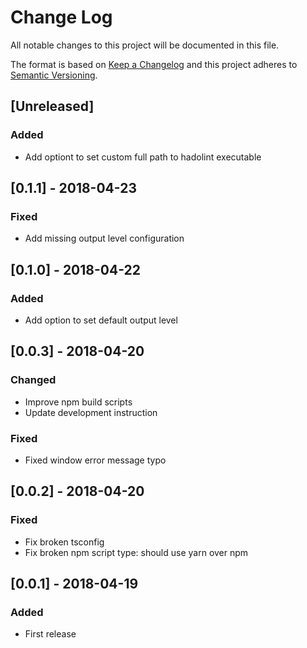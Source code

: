 # Change Log
All notable changes to this project will be documented in this file.

The format is based on [Keep a Changelog](http://keepachangelog.com/)
and this project adheres to [Semantic Versioning](http://semver.org/).

## [Unreleased]
### Added
- Add optiont to set custom full path to hadolint executable

## [0.1.1] - 2018-04-23
### Fixed
- Add missing output level configuration

## [0.1.0] - 2018-04-22
### Added
- Add option to set default output level

## [0.0.3] - 2018-04-20
### Changed
- Improve npm build scripts
- Update development instruction

### Fixed
- Fixed window error message typo 

## [0.0.2] - 2018-04-20
### Fixed
- Fix broken tsconfig
- Fix broken npm script type: should use yarn over npm

## [0.0.1] - 2018-04-19
### Added
- First release
